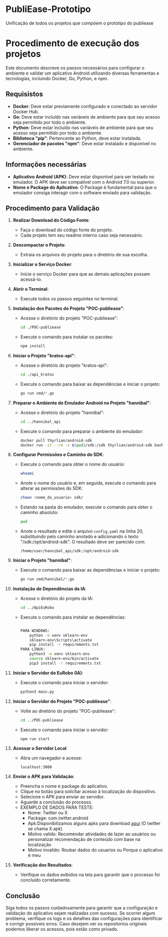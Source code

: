 # PubliEase-Prototipo
Unificação de todos os projetos que compõem o prototipo do publiease

# Procedimento de execução dos projetos

Este documento descreve os passos necessários para configurar o ambiente e validar um aplicativo Android utilizando diversas ferramentas e tecnologias, incluindo Docker, Go, Python, e npm.

## Requisistos

- **Docker**: Deve estar previamente configurado e conectado ao servidor Docker Hub.
- **Go**: Deve estar incluído nas variáveis de ambiente para que seu acesso seja permitido por todo o ambiente.
- **Python**: Deve estar incluído nas variáveis de ambiente para que seu acesso seja permitido por todo o ambiente.
- **Biblioteca "pip"**: Pertencente ao Python, deve estar instalada.
- **Gerenciador de pacotes "npm"**: Deve estar instalado e disponível no ambiente.

## Informações necessárias

- **Aplicativo Android (APK)**: Deve estar disponível para ser testado no emulador. O APK deve ser compatível com o Android 7.0 ou superior.
- **Nome e Package do Aplicativo**: O Package é fundamental para que o emulador consiga interagir com o software enviado para validação.

## Procedimento para Validação

1. **Realizar Download do Código Fonte**:
   - Faça o download do código fonte do projeto.
   - Cada projeto tem seu readme interno caso seja necessário.

2. **Descompactar o Projeto**:
   - Extraia os arquivos do projeto para o diretório de sua escolha.

3. **Inicializar o Serviço Docker**:
   - Inicie o serviço Docker para que as demais aplicações possam acessá-lo.

4. **Abrir o Terminal**:
   - Execute todos os passos seguintes no terminal.

5. **Instalação dos Pacotes do Projeto "POC-publiease"**:
   - Acesse o diretório do projeto "POC-publiease":
     ```bash
     cd ./POC-publiease
     ```
   - Execute o comando para instalar os pacotes:
     ```bash
     npm install
     ```

6. **Iniciar o Projeto "kratos-api"**:
   - Acesse o diretório do projeto "kratos-api":
     ```bash
     cd ./api_kratos
     ```
   - Execute o comando para baixar as dependências e iniciar o projeto:
     ```bash
     go run cmd/*.go
     ```

7. **Preparar o Ambiente do Emulador Android no Projeto "hannibal"**:
   - Acesse o diretório do projeto "hannibal":
     ```bash
     cd ../hannibal_api
     ```
   - Execute o comando para preparar o ambiente do emulador:
     ```bash
     docker pull thyrlian/android-sdk
     docker run -it --rm -v $(pwd)/sdk:/sdk thyrlian/android-sdk bash -c 'cp -a $ANDROID_HOME/. /sdk
     ```

8. **Configurar Permissões e Caminho do SDK**:
   - Execute o comando para obter o nome do usuário:
     ```bash
     whoami
     ```
   - Anote o nome do usuário e, em seguida, execute o comando para alterar as permissões do SDK:
     ```bash
     chown <nome_do_usuario> sdk/
     ```
   - Estando na pasta do emulador, execute o comando para obter o caminho absoluto:
     ```bash
     pwd
     ```
   - Anote o resultado e edite o arquivo `config.yaml` na linha 20, substituindo pelo caminho anotado e adicionando o texto "/sdk:/opt/android-sdk". O resultado deve ser parecido com:
     ```
     /home/user/hannibal_api/sdk:/opt/android-sdk
     ```

9. **Iniciar o Projeto "hannibal"**:
   - Execute o comando para baixar as dependências e iniciar o projeto:
     ```bash
     go run cmd/hannibal/*.go
     ```

10. **Instalação de Dependências da IA**:
    - Acesse o diretório do projeto da IA:
      ```bash
      cd ../ApiEuRobo
      ```
    - Execute o comando para instalar as dependências:
      ```bash
      
      PARA WINDOWS: 
          python -m venv sklearn-env
          sklearn-env\Scripts\activate
          pip install -r requirements.txt
      PARA LINUX:
          python3 -m venv sklearn-env
          source sklearn-env/bin/activate 
          pip3 install -r requirements.txt
      ```

11. **Iniciar o Servidor do EuRobo (IA)**:
    - Execute o comando para iniciar o servidor:
      ```bash
      python3 main.py
      ```

12. **Iniciar o Servidor do Projeto "POC-publiease"**:
    - Volte ao diretório do projeto "POC-publiease":
      ```bash
      cd ../POC-publiease
      ```
    - Execute o comando para iniciar o servidor:
      ```bash
      npm run start
      ```

13. **Acessar o Servidor Local**:
    - Abra um navegador e acesse:
      ```
      localhost:3000
      ```

14. **Enviar o APK para Validação**:
    - Preencha o nome e package do aplicativo.
    - Clique no botão para solicitar acesso à localização do dispositivo.
    - Selecione o APK para enviar ao servidor.
    - Aguarde a conclusão do processo.
    - EXEMPLO DE DADOS PARA TESTE:
        - Nome: Twitter ou X
        - Package: com.twitter.android
        - Apk:Disponibilizamos alguns apks para download [aqui](https://drive.google.com/drive/folders/1cmjrM92v0BlIt-jkCEy_wr26WDefL9KW?usp=sharing) (O twitter se chama X.apk)
        - Motivo valido: Recomendar atividades de lazer ao usuários ou personalizar recomendação de conteúdo com base na localização
        - Motivo invalido: Roubar dados do usuarios ou Porque o aplicativo é meu

15. **Verificação dos Resultados**:
    - Verifique os dados exibidos na tela para garantir que o processo foi concluído corretamente.

## Conclusão

Siga todos os passos cuidadosamente para garantir que a configuração e validação do aplicativo sejam realizadas com sucesso. Se ocorrer algum problema, verifique os logs e os detalhes das configurações para identificar e corrigir possíveis erros.
Caso desejem ver os repositorios originais podemos liberar os acessos, pois estão como privado.

